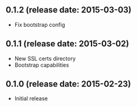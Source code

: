 ## 0.1.2 (release date: 2015-03-03)
  - Fix bootstrap config

## 0.1.1 (release date: 2015-03-02)
  - New SSL certs directory
  - Bootstrap capabilities

## 0.1.0 (release date: 2015-02-23)
  - Initial release